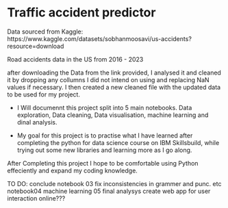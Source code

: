 <h1>Traffic accident predictor</h1>

<p>Data sourced from Kaggle: https://www.kaggle.com/datasets/sobhanmoosavi/us-accidents?resource=download</p>

Road accidents data in the US from 2016 - 2023

after downloading the Data from the link provided, I analysed it and cleaned it by dropping any collumns I did not intend on using and replacing NaN values if necessary. I then created a new cleaned file with the updated data to be used for my project.

- I Will documennt this project split into 5 main notebooks. Data exploration, Data cleaning, Data visualisation, machine learning and dinal analysis.

- My goal for this project is to practise what I have learned after completing the python for data science course on IBM Skillsbuild, while trying out some new libraries and learning more as I go along.

After Completing this project I hope to be comfortable using Python effeciently and expand my coding knowledge.

TO DO: conclude notebook 03
fix inconsistencies in grammer and punc. etc
notebook04 machine learning
05 final analysys
create web app for user interaction online???
